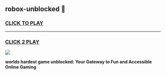 
## robox-unblocked 👋
<h3>
<a href="https://premium.freeplayer.one?title=robox-unblocked&ref=14F">CLICK TO PLAY</a></h3>
<hr>

<h3>
<a href="https://premium.freeplayer.one?title=robox-unblocked&ref=14F">CLICK 2 PLAY</a>
  
</h3>

<a href="https://premium.freeplayer.one?title=robox-unblocked&ref=12F/"><img src="https://clearcache.store/games.png"></a>


**worlds hardest game unblocked: Your Gateway to Fun and Accessible Online Gaming**
